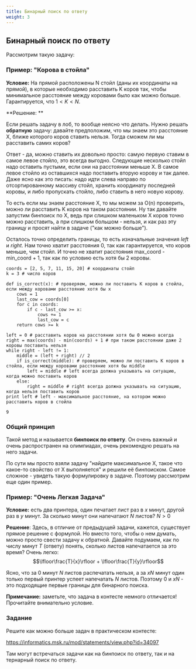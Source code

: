 ```yaml
---
title: Бинарный поиск по ответу
weight: 3
---
```


## Бинарный поиск по ответу

Рассмотрим такую задачу:

### Пример: "Корова в стойла"

**Условие:** На прямой расположены N стойл (даны их координаты на прямой), в которые необходимо расставить K коров так, чтобы минимальное расcтояние между коровами было как можно больше. Гарантируется, что $1 < K < N$.

**Решение: **

Если решать задачу в лоб, то вообще неясно что делать. Нужно решать **обратную** задачу: давайте предположим, что мы знаем это расстояние X, ближе которого коров ставить нельзя. Тогда сможем ли мы расставить самих коров?

Ответ - да, можно ставить их довольно просто: самую первую ставим в самое левое стойло, это всегда выгодно. Следующие несколько стойл надо оставить пустыми, если они на расстоянии меньше X. В самое левое стойло из оставшихся надо поставить вторую корову и так далее. Даже ясно как это писать: надо идти слева направо по отсортированному массиву стойл, хранить координату последней коровы, и либо пропускать стойло, либо ставить в него новую корову.

То есть если мы знаем расстояние X, то мы можем за O(n) проверить, можно ли расставить K коров на таком расстоянии. Ну так давайте запустим бинпоиск по X, ведь при слишком маленьком X коров точно можно расставить, а при слишком большом - нельзя, и как раз эту границу и просят найти в задаче ("как можно больше").

Осталось точно определить границы, то есть изначальные значения *left* и *right*. Нам точно хватит расстояния 0, так как гарантируется, что коров меньше, чем стойл. И точно не хватит расстояния max_coord - min_coord + 1, так как по условию есть хотя бы 2 коровы.

```
coords = [2, 5, 7, 11, 15, 20] # координаты стойл
k = 3 # число коров

def is_correct(x): # проверяем, можно ли поставить K коров в стойла, если между коровами расстояние хотя бы x
    cows = 1
    last_cow = coords[0]
    for c in coords:
        if c - last_cow >= x:
            cows += 1
            last_cow = c
    return cows >= k

left = 0 # расставить коров на расстоянии хотя бы 0 можно всегда
right = max(coords) - min(coords) + 1 # при таком расстоянии даже 2 коровы поставить нельзя
while right - left != 1:
    middle = (left + right) // 2
    if is_correct(middle): # проверяем, можно ли поставить K коров в стойла, если между коровами расстояние хотя бы middle
        left = middle # left всегда должна указывать на ситуацию, когда можно поставить коров
    else:
        right = middle # right всегда должна указывать на ситуацию, когда нельзя поставить коров
print left # left - максимальное расстояние, на котором можно расставить коров в стойла
```

```
9
```

### Общий принцип

Такой метод и называется **бинпоиск по ответу**. Он очень важный и очень распространен на олимпиадах, очень рекомендую решать на него задачи.

По сути мы просто взяли задачу "найдите максимальное X, такое что какое-то свойство от X выполняется" и решили её бинпоиском. Самое сложное - увидеть такую формулировку в задаче. Поэтому рассмотрим еще один пример.

### Пример: "Очень Легкая Задача"

**Условие:** есть два принтера, один печатает лист раз в $x$ минут, другой раз в $y$ минут. За сколько минут они напечатают $N$ листов? $N > 0$

**Решение**:
Здесь, в отличие от предыдущей задачи, кажется, существует прямое решение с формулой. Но вместо того, чтобы о нем думать, можно просто свести задачу к обратной. Давайте подумаем, как по числу минут $T$ (ответу) понять, сколько листов напечатается за это время? Очень легко:
$$\lfloor\frac{T}{x}\rfloor + \lfloor\frac{T}{y}\rfloor$$

Ясно, что за $0$ минут $N$ листов распечатать нельзя, а за $xN$ минут один только первый принтер успеет напечатать $N$ листов. Поэтому $0$ и $xN$ - это подходящие первые границы для бинарного поиска.

**Примечание:** заметьте, что задача в контесте немного отличается! Прочитайте внимательно условие.

### Задание

Решите как можно больше задач в практическом контесте:

https://informatics.msk.ru/mod/statements/view.php?id=34097

Там могут встречаться задачи как на бинпоиск по ответу, так и на тернарный поиск по ответу.

